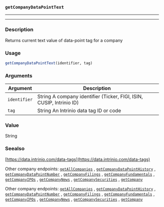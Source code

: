 ### `getCompanyDataPointText`
***
***

### Description

 Returns current text value of data-point tag for a company

### Usage
```r
getCompanyDataPointText(identifier, tag)
```

### Arguments
Argument      |Description
------------- |----------------
```identifier```     |     String A company identifier (Ticker, FIGI, ISIN, CUSIP, Intrinio ID)
```tag```     |     String An Intrinio data tag ID or code
### Value

 String 

### Seealso

 [https://data.intrinio.com/data-tags](https://data.intrinio.com/data-tags) 
 
 Other company endpoints: [`getAllCompanies`](getAllCompanies.md) ,
  [`getCompanyDataPointHistory`](getCompanyDataPointHistory.md) ,
  [`getCompanyDataPointNumber`](getCompanyDataPointNumber.md) ,
  [`getCompanyFilings`](getCompanyFilings.md) ,
  [`getCompanyFundamentals`](getCompanyFundamentals.md) ,
  [`getCompanyIPOs`](getCompanyIPOs.md) ,
  [`getCompanyNews`](getCompanyNews.md) ,
  [`getCompanySecurities`](getCompanySecurities.md) ,
  [`getCompany`](getCompany.md) 
 
 Other company endpoints: [`getAllCompanies`](getAllCompanies.md) ,
  [`getCompanyDataPointHistory`](getCompanyDataPointHistory.md) ,
  [`getCompanyDataPointNumber`](getCompanyDataPointNumber.md) ,
  [`getCompanyFilings`](getCompanyFilings.md) ,
  [`getCompanyFundamentals`](getCompanyFundamentals.md) ,
  [`getCompanyIPOs`](getCompanyIPOs.md) ,
  [`getCompanyNews`](getCompanyNews.md) ,
  [`getCompanySecurities`](getCompanySecurities.md) ,
  [`getCompany`](getCompany.md) 


